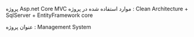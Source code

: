 پروژه  Asp.net Core MVC
موارد استفاده شده در پروژه :  Clean Architecture + SqlServer + EntityFramework core

عنوان پروژه : Management System
